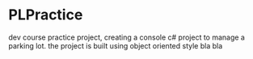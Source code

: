 # PLPractice
dev course practice project, creating a console c# project to manage a parking lot.
the project is built using object oriented style bla bla
